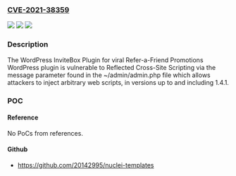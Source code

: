 ### [CVE-2021-38359](https://cve.mitre.org/cgi-bin/cvename.cgi?name=CVE-2021-38359)
![](https://img.shields.io/static/v1?label=Product&message=WordPress%20InviteBox%20Plugin&color=blue)
![](https://img.shields.io/static/v1?label=Version&message=1.4.1%3C%3D%201.4.1%20&color=brighgreen)
![](https://img.shields.io/static/v1?label=Vulnerability&message=CWE-79%20Cross-site%20Scripting%20(XSS)&color=brighgreen)

### Description

The WordPress InviteBox Plugin for viral Refer-a-Friend Promotions WordPress plugin is vulnerable to Reflected Cross-Site Scripting via the message parameter found in the ~/admin/admin.php file which allows attackers to inject arbitrary web scripts, in versions up to and including 1.4.1.

### POC

#### Reference
No PoCs from references.

#### Github
- https://github.com/20142995/nuclei-templates

